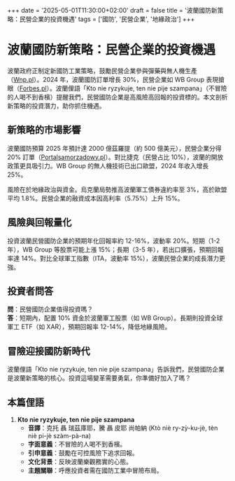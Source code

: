 +++
date = '2025-05-01T11:30:00+02:00'
draft = false
title = '波蘭國防新策略：民營企業的投資機遇'
tags = ['國防', '民營企業', '地緣政治']
+++

# 波蘭國防新策略：民營企業的投資機遇

波蘭政府正制定新國防工業策略，鼓勵民營企業參與彈藥與無人機生產（[Wnp.pl](https://www.wnp.pl/bezpieczenstwo/bedzie-nowa-strategia-dla-polskiego-przemyslu-obronnego-prywatne-firmy-chca-wlaczyc-sie-w-produkcje,939226.html)）。2024 年，波蘭國防訂單增長 30%，民營企業如 WB Group 表現搶眼（[Forbes.pl](https://www.forbes.pl/biznes/polski-przemysl-zbrojeniowy-wyzwania-dla-ue-i-rola-grupy-wb/85e8qzv)）。波蘭俚語「Kto nie ryzykuje, ten nie pije szampana」（不冒險的人喝不到香檳）提醒我們，民營國防企業是高風險高回報的投資標的。本文剖析新策略的投資潛力，助你抓住機遇。

## 新策略的市場影響

波蘭國防預算 2025 年預計達 2000 億茲羅提（約 500 億美元），民營企業分得 20% 訂單（[Portalsamorzadowy.pl](https://www.portalsamorzadowy.pl/wydarzenia-lokalne/wojsko-czekaja-duze-zmiany-chodzi-o-dwa-bardzo-istotne-aspekty,608822.html)）。對比捷克（民營占比 10%），波蘭的開放政策更具吸引力。WB Group 的無人機技術已出口歐盟，2024 年收入增長 25%。

風險在於地緣政治與資金。烏克蘭局勢推高波蘭軍工債券違約率至 3%，高於歐盟平均 1.8%。民營企業的融資成本因高利率（5.75%）上升 15%。

## 風險與回報量化

投資波蘭民營國防企業的預期年化回報率約 12-16%，波動率 20%。短期（1-2 年），WB Group 等股票可能上漲 15%；長期（3-5 年），若出口擴張，預期回報率達 14%。對比全球軍工指數（ITA，波動率 15%），波蘭民營企業的成長潛力更強。

## 投資者問答

**問**：民營國防企業值得投資嗎？  
**答**：短期內，配置 10% 資金於波蘭軍工股票（如 WB Group）。長期則投資全球軍工 ETF（如 XAR），預期回報率 12-14%，降低地緣風險。

## 冒險迎接國防新時代

波蘭俚語「Kto nie ryzykuje, ten nie pije szampana」告訴我們，民營國防企業是波蘭新策略的核心。投資這場變革需要勇氣，你準備好加入了嗎？

## 本篇俚語

1. **Kto nie ryzykuje, ten nie pije szampana**  
   - **音譯**：克托 聶 瑞茲庫耶，騰 聶 皮耶 尚帕納 (Ktò niè ry-zỳ-ku-jè, tèn niè pi-jè szàm-pà-na)  
   - **字面意義**：不冒險的人喝不到香檳。  
   - **引申意義**：鼓勵在可控風險下追求回報。  
   - **文化背景**：反映波蘭樂觀務實的心態。  
   - **主題關聯**：呼應投資者需在國防工業中冒險布局。